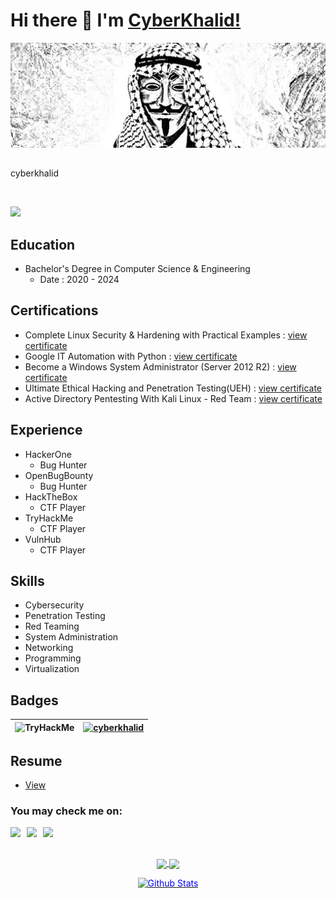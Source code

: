 # Hi there 👋 I'm [CyberKhalid!](https://)   
![](https://raw.githubusercontent.com/cyberkhalid/cyberkhalid/main/profile.jpeg)
<br>
<h2></h2>
<p>
    cyberkhalid
</p>
<br>

![](https://komarev.com/ghpvc/?username=cyberkhalid&color=blue)  

<h2>Education</h2>
<ul>
    <li>
        Bachelor's Degree in Computer Science & Engineering 
        <ul>
            <li>Date : 2020 - 2024</li>
        </ul>
    </li>
</ul>

<h2>Certifications</h2>
<ul>
    <li>Complete Linux Security & Hardening with Practical Examples : <a href='https://www.udemy.com/certificate/UC-d388bb94-1541-47c3-9820-2db16e7c319a/'> view certificate </a> </li>
    <li>Google IT Automation with Python :  <a href='https://www.coursera.org/account/accomplishments/professional-cert/8HGGYHBD5LZR'> view certificate </a></li>
    <li>Become a Windows System Administrator (Server 2012 R2) : <a href='https://drive.google.com/file/d/1p6d-U_kSY_plWAzn9E1jyUThuMmP-hRa/view?usp=drivesdk'> view certificate </a> </li>
    <li>Ultimate Ethical Hacking and Penetration Testing(UEH) :  <a href='https://www.udemy.com/certificate/UC-ea42d118-c5dd-4f39-9d02-38b1b8a3808d/'> view certificate </a></li>
    <li>Active Directory Pentesting With Kali Linux - Red Team :  <a href='https://www.udemy.com/certificate/UC-2ebe9f23-773c-4062-ba60-10b9ab445d32/'> view certificate </a></li>
</ul>

<h2>Experience</h2>
<ul>
    <li>
        HackerOne
        <ul>
            <li>Bug Hunter</li>
        </ul>
    </li>
    <li>
        OpenBugBounty
        <ul>
            <li>Bug Hunter</li>
        </ul>
    </li>
    <li>
        HackTheBox
        <ul>
            <li>CTF Player</li>
        </ul>
    </li>
    <li>
        TryHackMe
        <ul>
            <li>CTF Player</li>
        </ul>
    </li>
    <li>
        VulnHub
        <ul>
            <li>CTF Player</li>
        </ul>
    </li>
</ul>

<h2>Skills</h2>
<ul>
    <li>
        Cybersecurity
    </li>
    <li>
        Penetration Testing
    </li>
    <li>
        Red Teaming
    </li>
    <li>
        System Administration
    </li>
    <li>
        Networking
    </li>
    <li>
        Programming
    </li>
    <li>
        Virtualization
    </li>
</ul>

<h2>Badges</h2>

| <img src="https://tryhackme-badges.s3.amazonaws.com/CyberKhalid.png" alt="TryHackMe">  |  [ ![cyberkhalid](https://www.hackthebox.eu/badge/image/553034)](https://app.hackthebox.com/users/553034) |
|---|---|

<h2>Resume</h2>
<ul>
    <li>
        <a href="#">View</a>
    </li>
</ul>

### You may check me on:
<a href="https://twitter.com/_cyberkhalid">
  <img align="left" width="26px" src="https://logodownload.org/wp-content/uploads/2014/09/twitter-logo-6.png" />
</a>

<a href="mailto:cyberkhalid@protonmail.com">
  <img align="left" width="26px" src="https://cdn.jsdelivr.net/npm/simple-icons@v3/icons/protonmail.svg" />
</a>

<a href="https://www.linkedin.com/in/khalidmaina/">
  <img align="left" width="24px" src="https://cdn-icons-png.flaticon.com/512/174/174857.png"  />
</a>

<br>

<br>

<p align="center">
  <a href="https://github.com/cyberkhalid?tab=repositories">
    <img
      align="center"
      src="https://github-readme-stats.vercel.app/api/top-langs/?username=cyberkhalid&layout=compact&theme=algolia&count_private=true"
    />
  </a>
  <a href="https://github.com/cyberkhalid?tab=repositories">
    <img
      align="center"
      height="165"
      src="https://github-readme-stats.vercel.app/api?username=cyberkhalid&count_private=true&show_icons=true&custom_title=Github%20Status&hide=issues&theme=algolia&count_private=true"
    />
  </a>
</p>

<p align="center" dir="auto">
        <a target="_blank" rel="noopener noreferrer" href="https://raw.githubusercontent.com/bornmay/bornmay/Update/svg/Bottom.svg"><img src="https://raw.githubusercontent.com/bornmay/bornmay/Update/svg/Bottom.svg" alt="Github Stats" style="max-width: 100%;color:blue"></a>
</p>

<!--
**cyberkhalid/cyberkhalid** is a ✨ _special_ ✨ repository because its `README.md` (this file) appears on your GitHub profile.

Here are some ideas to get you started:

- 🔭 I’m currently working on ...
- 🌱 I’m currently learning ...
- 👯 I’m looking to collaborate on ...
- 🤔 I’m looking for help with ...
- 💬 Ask me about ...
- 📫 How to reach me: ...
- 😄 Pronouns: ...
- ⚡ Fun fact: ...
-->
